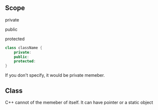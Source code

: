 ## Scope

private

public

protected

```c++
class className {
    private:
    public:
    protected:
}
```

If you don't specify, it would be private memeber.

## Class

C++ cannot of the memeber of itself. It can have pointer or a static object